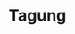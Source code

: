 ---
# Page title
title: Tagung
# Page type - we want a landing page (such as a homepage)
type: landing

# Your landing page sections - add as many different content blocks as you like
sections:
  - block: markdown
    id: section-0
    content:
      title: Der Projektverbund KISS-Pro lädt ein zur Tagung zum Thema
      subtitle: Künstliche Intelligenz in der Lehrkräftebildung <br> 16. & 17. September 2025 <br> Universität Potsdam, Campus Am Neuen Palais, Haus 9
      
      text: |
        <p align="justify"> Das zentrale Thema der geplanten Transfertagung ist die Einbindung Künstlicher Intelligenz (KI) in die universitäre Ausbildung zukünftiger Lehrkräfte. Aufgrund seiner enormen gesellschaftlichen Prominenz und schulischen Relevanz wird das Thema KI dabei bewusst als spezifischer Aspekt aller Teilbereiche der Lehrkräftebildung herausgegriffen. <br><br>
        In der Transfertagung soll durch einen übergreifenden Austausch aufgezeigt und diskutiert werden, welche aktuellen Konzepte und innovativen Ansätze in der Hochschullehre zum Einsatz kommen, um künftigen Lehrkräften einen kompetenten und lernförderlichen Einsatz künstlicher Intelligenz in Schule und Unterricht zu ermöglichen. Im Mittelpunkt stehen Fragen zu Lehrkonzepten zum Thema KI in der Lehrkräftebildung:Welche erfolgreichen Lehrkonzepte gibt es bereits? Welche Anknüpfungspunkte bieten diese Konzepte für Lehrkräftebildner:innen? Welche KI-Tools werden in der universitären Lehrkräftebildung im Hinblick auf welche schulischen Bereiche thematisiert? <br><br>
        Ein weiterer inhaltlicher Schwerpunkt der Tagung ist der universitäre Umgang mit Lizenzen für KI-Tools wie bspw. ChatGPT sowie damit verbundene (datenschutzrechtliche) Herausforderungen. Hierfür laden wir dazu ein, erfolgreiche Strategien verschiedener Universitäten zu präsentieren. <br><br>
        Auch den Wünschen und Bedürfnissen von Seminarleitungen und Akteur:innen aus der Praxis soll im Rahmen der Transfertagung Raum gegeben werden. Welche Anforderungen und Erwartungen haben diese hinsichtlich der Nutzung künstlicher Intelligenz in Schule und Unterricht an die Lehrkräftebildung? Welche KI-bezogenen Lehrkonzepte sind aus der Praxis heraus notwendig? <br><br> 
        Ergänzend werden auf der Transfertagung auch bildungspolitische und bildungsadministrative Impulse berücksichtigt, die die aktuelle Situation an Schulen beleuchten:Wie steht es um die Ausstattung mit technischer Infrastruktur, die den Einsatz von KI-Tools ermöglicht? Wo muss die Lehrkräftebildung konkret ansetzen, um den Gegebenheiten in der Praxis gerecht zu werden?<br><br> 
        Im Rahmen der Tagung sind verschiedene Austauschformate geplant, bspw. eingeladene Vorträge zu zentralen Themen, Vorträge in thematischen Sessions, aber auch Diskussionsrunden/ Round Tables sowie Workshops. Kurze Präsentationsformate von EdTech-Firmen runden das Tagungsprogramm ab, um den Teilnehmenden die Möglichkeit zu geben, sich über aktuelle technische Entwicklungen zu informieren und neue Tools kennenzulernen. </p>

  - block: markdown
    id: 
    content:
      title: 
      subtitle: 
      text: <p align="center"></p>

---